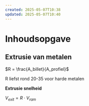 ```yaml
---
created: 2025-05-07T10:38
updated: 2025-05-07T10:40
---
```

# Inhoudsopgave

## Extrusie van metalen

$R = \frac{A_billet}{A_profiel}$

R liefst rond 20-35 voor harde metalen

**Extrusie snelheid**

$V_{exit}= R \cdot V_{ram}$